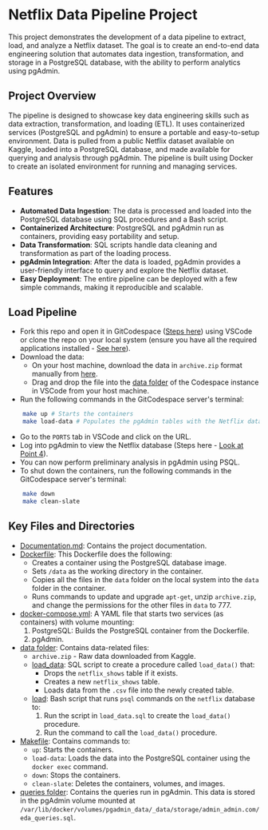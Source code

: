 # Netflix Data Pipeline Project

This project demonstrates the development of a data pipeline to extract, load, and analyze a Netflix dataset. The goal is to create an end-to-end data engineering solution that automates data ingestion, transformation, and storage in a PostgreSQL database, with the ability to perform analytics using pgAdmin.

## Project Overview
The pipeline is designed to showcase key data engineering skills such as data extraction, transformation, and loading (ETL). It uses containerized services (PostgreSQL and pgAdmin) to ensure a portable and easy-to-setup environment. Data is pulled from a public Netflix dataset available on Kaggle, loaded into a PostgreSQL database, and made available for querying and analysis through pgAdmin. The pipeline is built using Docker to create an isolated environment for running and managing services.

## Features
- **Automated Data Ingestion**: The data is processed and loaded into the PostgreSQL database using SQL procedures and a Bash script.
- **Containerized Architecture**: PostgreSQL and pgAdmin run as containers, providing easy portability and setup.
- **Data Transformation**: SQL scripts handle data cleaning and transformation as part of the loading process.
- **pgAdmin Integration**: After the data is loaded, pgAdmin provides a user-friendly interface to query and explore the Netflix dataset.
- **Easy Deployment**: The entire pipeline can be deployed with a few simple commands, making it reproducible and scalable.

## Load Pipeline
* Fork this repo and open it in GitCodespace ([Steps here](./Documentation.md#setting-up-git-codespace-instance)) using VSCode or clone the repo on your local system (ensure you have all the required applications installed - [See here](./Documentation.md#application-installation)).
* Download the data:
    * On your host machine, download the data in `archive.zip` format manually from [here](https://www.kaggle.com/datasets/shivamb/netflix-shows?resource=download).
    * Drag and drop the file into the [data folder](./data) of the Codespace instance in VSCode from your host machine.
* Run the following commands in the GitCodespace server's terminal:
```bash
    make up # Starts the containers
    make load-data # Populates the pgAdmin tables with the Netflix data
```
* Go to the `PORTS` tab in VSCode and click on the URL.
* Log into pgAdmin to view the Netflix database (Steps here - [Look at Point 4](./Documentation.md#running-the-containers)).
* You can now perform preliminary analysis in pgAdmin using PSQL.
* To shut down the containers, run the following commands in the GitCodespace server's terminal:
```bash
    make down
    make clean-slate
```

## Key Files and Directories
* [Documentation.md](./Documentation.md): Contains the project documentation.
* [Dockerfile](./Dockerfile): This Dockerfile does the following:
    * Creates a container using the PostgreSQL database image.
    * Sets `/data` as the working directory in the container.
    * Copies all the files in the `data` folder on the local system into the `data` folder in the container.
    * Runs commands to update and upgrade `apt-get`, unzip `archive.zip`, and change the permissions for the other files in `data` to 777.
* [docker-compose.yml](./docker-compose.yml): A YAML file that starts two services (as containers) with volume mounting:
    1. PostgreSQL: Builds the PostgreSQL container from the Dockerfile.
    2. pgAdmin.
* [data folder](./data/): Contains data-related files:
    * `archive.zip` - Raw data downloaded from Kaggle.
    * [load_data](./data/load_data): SQL script to create a procedure called `load_data()` that:
        * Drops the `netflix_shows` table if it exists.
        * Creates a new `netflix_shows` table.
        * Loads data from the `.csv` file into the newly created table.
    * [load](./data/load): Bash script that runs `psql` commands on the `netflix` database to:
        1. Run the script in `load_data.sql` to create the `load_data()` procedure.
        2. Run the command to call the `load_data()` procedure.
* [Makefile](./Makefile): Contains commands to:
    * `up`: Starts the containers.
    * `load-data`: Loads the data into the PostgreSQL container using the `docker exec` command.
    * `down`: Stops the containers.
    * `clean-slate`: Deletes the containers, volumes, and images.
* [queries folder](./queries/): Contains the queries run in pgAdmin. This data is stored in the pgAdmin volume mounted at `/var/lib/docker/volumes/pgadmin_data/_data/storage/admin_admin.com/eda_queries.sql`.